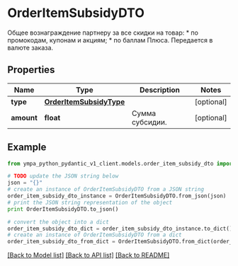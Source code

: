 # OrderItemSubsidyDTO

Общее вознаграждение партнеру за все скидки на товар:  * по промокодам, купонам и акциям; * по баллам Плюса.  Передается в валюте заказа. 

## Properties
Name | Type | Description | Notes
------------ | ------------- | ------------- | -------------
**type** | [**OrderItemSubsidyType**](OrderItemSubsidyType.md) |  | [optional] 
**amount** | **float** | Сумма субсидии. | [optional] 

## Example

```python
from ympa_python_pydantic_v1_client.models.order_item_subsidy_dto import OrderItemSubsidyDTO

# TODO update the JSON string below
json = "{}"
# create an instance of OrderItemSubsidyDTO from a JSON string
order_item_subsidy_dto_instance = OrderItemSubsidyDTO.from_json(json)
# print the JSON string representation of the object
print OrderItemSubsidyDTO.to_json()

# convert the object into a dict
order_item_subsidy_dto_dict = order_item_subsidy_dto_instance.to_dict()
# create an instance of OrderItemSubsidyDTO from a dict
order_item_subsidy_dto_from_dict = OrderItemSubsidyDTO.from_dict(order_item_subsidy_dto_dict)
```
[[Back to Model list]](../README.md#documentation-for-models) [[Back to API list]](../README.md#documentation-for-api-endpoints) [[Back to README]](../README.md)



